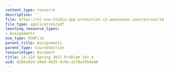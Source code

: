 ```yaml
---
content_type: resource
description: ''
file: https://ol-ocw-studio-app-production.s3.amazonaws.com/courses/14-124-microeconomic-theory-iv-spring-2017/d2b6a024a9e94935dc9aa178a1954a40_MIT14_124S17_Pset4.pdf
file_type: application/pdf
learning_resource_types:
- Assignments
ocw_type: OCWFile
parent_title: Assignments
parent_type: CourseSection
resourcetype: Document
title: 14.124 Spring 2017 Problem Set 4
uid: d2b6a024-a9e9-4935-dc9a-a178a1954a40
---
```

